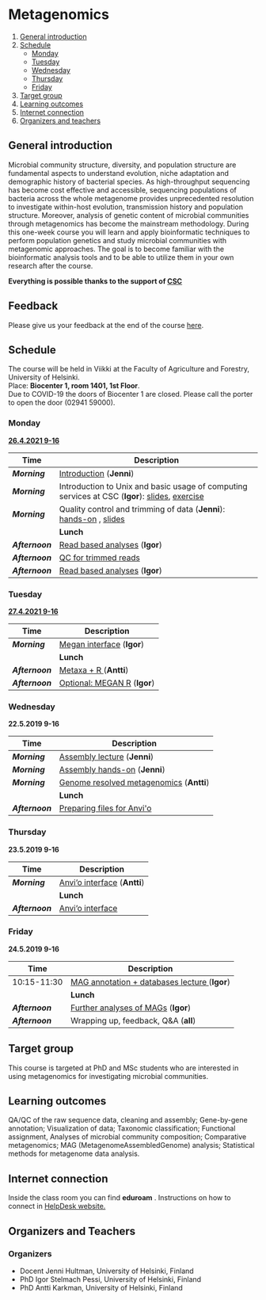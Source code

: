 # Metagenomics

1. [General introduction](#General-introduction)
2. [Schedule](#Schedule)
    - [Monday](#Monday)
    - [Tuesday](#Tuesday)
    - [Wednesday](#Wednesday)
    - [Thursday](#Thursday)
    - [Friday](#Friday)
3. [Target group](#target-group)
4. [Learning outcomes](#learning-outcomes)
5. [Internet connection](#internet-connection)
7. [Organizers and teachers](#Organizers-and-teachers)


## General introduction
Microbial community structure, diversity, and population structure are fundamental aspects to understand evolution, niche adaptation and demographic history of bacterial species. As high-throughput sequencing has become cost effective and accessible, sequencing populations of bacteria across the whole metagenome provides unprecedented resolution to investigate within-host evolution, transmission history and population structure. Moreover, analysis of genetic content of microbial communities through metagenomics has become the mainstream methodology. During this one-week course you will learn and apply bioinformatic techniques to perform population genetics and study microbial communities with metagenomic approaches. The goal is to become familiar with the bioinformatic analysis tools and to be able to utilize them in your own research after the course.

**Everything is possible thanks to the support of [CSC](http://www.csc.fi)**

## Feedback
Please give us your feedback at the end of the course [here](https://presemo.helsinki.fi/metagenomics2021/).

## Schedule
The course will be held in Viikki at the Faculty of Agriculture and Forestry, University of Helsinki.  
Place: __Biocenter 1, room 1401, 1st Floor__.  
Due to COVID-19 the doors of Biocenter 1 are closed. Please call the porter to open the door (02941 59000).


### Monday  
[__26.4.2021 9-16__](Day1/)

| Time            | Description |
| --------------- | ----------- |
| __*Morning*__   | [Introduction](https://drive.google.com/file/d/1Fr63zkAQ8EiG7J37taBD0GMLRHaQzBu-/view?usp=sharing) (__Jenni__) |
| __*Morning*__   | Introduction to Unix and basic usage of computing services at CSC (__Igor__): [slides](), [exercise](Day1/) |
| __*Morning*__   | Quality control and trimming of data (__Jenni__): [hands-on](Day1#qc-and-trimming) , [slides](https://drive.google.com/file/d/1qA8xxK2nwSqZo2lV3BohKQA_RlHW7QBb/view?usp=sharing) |
|                 |  **Lunch**  |
| __*Afternoon*__ | [Read based analyses]() (__Igor__) |
| __*Afternoon*__ | [QC for trimmed reads](Day1#run-qc-on-the-trimmed-reads)  |
| __*Afternoon*__ | [Read based analyses](Day1#read-based-analyses) (__Igor__) |


### Tuesday
[__27.4.2021 9-16__](Day2/)

| Time            | Description |
| --------------- | ----------- |
| __*Morning*__   | [Megan interface](Day2/README.md#assembly-quality-statistics) (__Igor__)|
|                 |  **Lunch**  |
| __*Afternoon*__ | [Metaxa + R ](https://www.dropbox.com/s/yh1yf9vfuxbi9gl/2019_Helsinki_Tom_Delmont_Teaching_Material.pdf?dl=0) (__Antti__)|
| __*Afternoon*__ | [Optional: MEGAN R](Day3/README.md#02--describing-the-interface) (__Igor__)|

### Wednesday
__22.5.2019 9-16__  

| Time            | Description |
| --------------- | ----------- |
| __*Morning*__   | [Assembly lecture](Day3/README.md#02--describing-the-interface) (__Jenni__)|
| __*Morning*__   | [Assembly hands-on](https://github.com/karkman/Metagenomics2021/tree/main/Day3#assembly) (__Jenni__)|
| __*Morning*__   | [Genome resolved metagenomics](Day3/README.md#11--what-do-we-do-with-these-genomes) (__Antti__) |
|                 |  **Lunch**  |
| __*Afternoon*__ | [Preparing files for Anvi'o](Day3/README.md#11--what-do-we-do-with-these-genomes) |

### Thursday
__23.5.2019 9-16__  

| Time            | Description |
| --------------- | ----------- |
| __*Morning*__   | [Anvi’o interface](Day4#metaphlan2) (__Antti__) |
|                 |  **Lunch**  |
| __*Afternoon*__ | [Anvi’o interface](Day5#humann2) |

### Friday
__24.5.2019 9-16__  

| Time            | Description |
| --------------- | ----------- |
| 10:15-11:30     | [MAG annotation + databases lecture ](Day5#humann2) (__Igor__)|
|                 |  **Lunch**  |
| __*Afternoon*__ | [Further analyses of MAGs](https://drive.google.com/open?id=1FMBSI1df1fDFoDXud3BDMb7Z6EIST0g0) (__Igor__)|
| __*Afternoon*__ | Wrapping up, feedback, Q&A (__all__)|

## Target group
This course is targeted at PhD and MSc students who are interested in using metagenomics for investigating microbial communities.

## Learning outcomes
QA/QC of the raw sequence data, cleaning and assembly; Gene-by-gene annotation; Visualization of data; Taxonomic classification; Functional assignment, Analyses of microbial community composition; Comparative metagenomics; MAG (MetagenomeAssembledGenome) analysis; Statistical methods for metagenome data analysis.

## Internet connection
Inside the class room you can find  __eduroam__ . Instructions on how to connect in [HelpDesk website.](https://helpdesk.it.helsinki.fi/en/instructions/logging-and-connections/networks/wireless-connections-university)

## Organizers and Teachers

### Organizers
* Docent Jenni Hultman, University of Helsinki, Finland
* PhD Igor Stelmach Pessi, University of Helsinki, Finland
* PhD Antti Karkman, University of Helsinki, Finland

